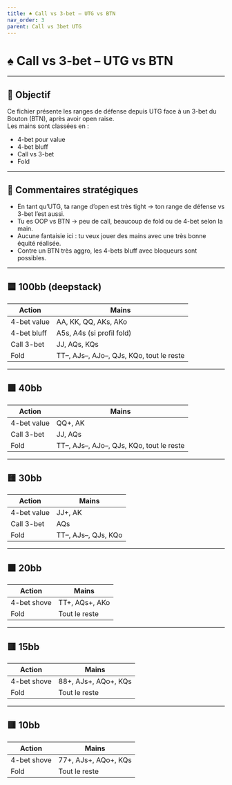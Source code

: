 ```yaml
---
title: ♠️ Call vs 3-bet – UTG vs BTN
nav_order: 3
parent: Call vs 3bet UTG
---
```


# ♠️ Call vs 3-bet – UTG vs BTN

---

## 🎯 Objectif

Ce fichier présente les ranges de défense depuis UTG face à un 3-bet du Bouton (BTN), après avoir open raise.  
Les mains sont classées en :

- 4-bet pour value
- 4-bet bluff
- Call vs 3-bet
- Fold

---

## 🧠 Commentaires stratégiques

- En tant qu’UTG, ta range d’open est très tight → ton range de défense vs 3-bet l’est aussi.
- Tu es OOP vs BTN → peu de call, beaucoup de fold ou de 4-bet selon la main.
- Aucune fantaisie ici : tu veux jouer des mains avec une très bonne équité réalisée.
- Contre un BTN très aggro, les 4-bets bluff avec bloqueurs sont possibles.

---

## 🟦 100bb (deepstack)

| Action         | Mains                                       |
|----------------|----------------------------------------------|
| 4-bet value    | AA, KK, QQ, AKs, AKo                         |
| 4-bet bluff    | A5s, A4s (si profil fold)                    |
| Call 3-bet     | JJ, AQs, KQs                                 |
| Fold           | TT–, AJs–, AJo–, QJs, KQo, tout le reste     |

---

## 🟩 40bb

| Action         | Mains                                       |
|----------------|----------------------------------------------|
| 4-bet value    | QQ+, AK                                      |
| Call 3-bet     | JJ, AQs                                      |
| Fold           | TT–, AJs–, AJo–, QJs, KQo, tout le reste     |

---

## 🟨 30bb

| Action         | Mains                                      |
|----------------|---------------------------------------------|
| 4-bet value    | JJ+, AK                                     |
| Call 3-bet     | AQs                                          |
| Fold           | TT–, AJs–, QJs, KQo                         |

---

## 🟧 20bb

| Action         | Mains                                |
|----------------|----------------------------------------|
| 4-bet shove    | TT+, AQs+, AKo                        |
| Fold           | Tout le reste                         |

---

## 🟥 15bb

| Action         | Mains                                |
|----------------|----------------------------------------|
| 4-bet shove    | 88+, AJs+, AQo+, KQs                  |
| Fold           | Tout le reste                         |

---

## 🟥 10bb

| Action         | Mains                                |
|----------------|----------------------------------------|
| 4-bet shove    | 77+, AJs+, AQo+, KQs                  |
| Fold           | Tout le reste                         |
